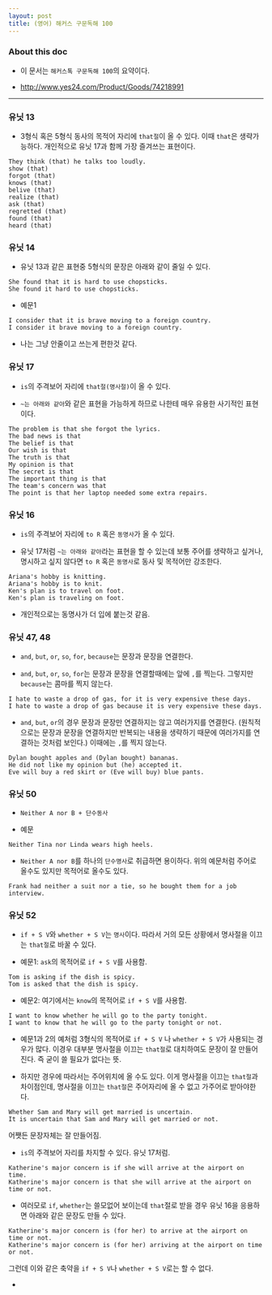 ```yaml
---
layout: post
title: (영어) 해커스 구문독해 100 
---
```


### About this doc

- 이 문서는 `해커스톡 구문독해 100`의 요약이다. 
 
- http://www.yes24.com/Product/Goods/74218991

---

### 유닛 13  

- 3형식 혹은 5형식 동사의 목적어 자리에 `that절`이 올 수 있다. 이때 `that`은 생략가능하다. 개인적으로 유닛 17과 함께 가장 즐겨쓰는 표현이다. 
```
They think (that) he talks too loudly.
show (that) 
forgot (that)
knows (that)
belive (that)
realize (that)
ask (that)
regretted (that)
found (that)
heard (that) 
```

### 유닛 14

- 유닛 13과 같은 표현중 5형식의 문장은 아래와 같이 줄일 수 있다. 
```
She found that it is hard to use chopsticks. 
She found it hard to use chopsticks. 
```

- 예문1
```
I consider that it is brave moving to a foreign country. 
I consider it brave moving to a foreign country. 
```

- 나는 그냥 안줄이고 쓰는게 편한것 같다. 

### 유닛 17 

- `is`의 주격보어 자리에 `that절(명사절)`이 올 수 있다.  

- `~는 아래와 같아`와 같은 표현을 가능하게 하므로 나한테 매우 유용한 사기적인 표현이다.
```
The problem is that she forgot the lyrics. 
The bad news is that 
The belief is that 
Our wish is that 
The truth is that
My opinion is that 
The secret is that 
The important thing is that 
The team's concern was that 
The point is that her laptop needed some extra repairs.
```

### 유닛 16

- `is`의 주격보어 자리에 `to R` 혹은 `동명사`가 올 수 있다.  

- 유닛 17처럼 `~는 아래와 같아`라는 표현을 할 수 있는데 보통 주어를 생략하고 싶거나, 명시하고 싶지 않다면 `to R` 혹은 `동명사`로 동사 및 목적어만 강조한다. 
```
Ariana's hobby is knitting.
Ariana's hobby is to knit.
Ken's plan is to travel on foot. 
Ken's plan is traveling on foot. 
```

- 개인적으로는 동명사가 더 입에 붙는것 같음. 

### 유닛 47, 48

- `and`, `but`, `or`, `so`, `for`, `because`는 문장과 문장을 연결한다. 

- `and`, `but`, `or`, `so`, `for`는 문장과 문장을 연결할때에는 앞에 `,`를 찍는다. 그렇지만 `because`는 콤마를 찍지 않는다. 
```
I hate to waste a drop of gas, for it is very expensive these days. 
I hate to waste a drop of gas because it is very expensive these days. 
```

- `and`, `but`, `or`의 경우 문장과 문장만 연결하지는 않고 여러가지를 연결한다. (원칙적으로는 문장과 문장을 연결하지만 반복되는 내용을 생략하기 때문에 여러가지를 연결하는 것처럼 보인다.) 이때에는 `,`를 찍지 않는다. 
```
Dylan bought apples and (Dylan bought) bananas. 
He did not like my opinion but (he) accepted it. 
Eve will buy a red skirt or (Eve will buy) blue pants.
```

### 유닛 50 

- `Neither A nor B + 단수동사` 

- 예문 
```
Neither Tina nor Linda wears high heels.
```

- `Neither A nor B`를 하나의 `단수명사`로 취급하면 용이하다. 위의 예문처럼 주어로 올수도 있지만 목적어로 올수도 있다. 
```
Frank had neither a suit nor a tie, so he bought them for a job interview.
```


### 유닛 52

- `if + S V`와 `whether + S V`는 `명사`이다. 따라서 거의 모든 상황에서 명사절을 이끄는 `that절`로 바꿀 수 있다. 

- 예문1: `ask`의 목적어로 `if + S V`를 사용함. 
```
Tom is asking if the dish is spicy. 
Tom is asked that the dish is spicy. 
```

- 예문2: 여기에서는 `know`의 목적어로 `if + S V`를 사용함. 
```
I want to know whether he will go to the party tonight. 
I want to know that he will go to the party tonight or not.  
```

- 예문1과 2의 예처럼 3형식의 목적어로 `if + S V` 나 `whether + S V`가 사용되는 경우가 많다. 이경우 대부분 명사절을 이끄는 `that절`로 대치하여도 문장이 잘 만들어 진다. 즉 굳이 쓸 필요가 없다는 뜻. 

- 하지만 경우에 따라서는 주어위치에 올 수도 있다. 이게 명사절을 이끄는 `that절`과 차이점인데, 명사절을 이끄는 `that절`은 주어자리에 올 수 없고 가주어로 받아야한다. 
```
Whether Sam and Mary will get married is uncertain. 
It is uncertain that Sam and Mary will get married or not. 
```
어쨋든 문장자체는 잘 만들어짐. 

- `is`의 주격보어 자리를 차지할 수 있다. 유닛 17처럼. 
```
Katherine's major concern is if she will arrive at the airport on time.
Katherine's major concern is that she will arrive at the airport on time or not.
```

- 여러모로 `if`, `whether`는 쓸모없어 보이는데 `that`절로 받을 경우 유닛 16을 응용하면 아래와 같은 문장도 만들 수 있다. 
```
Katherine's major concern is (for her) to arrive at the airport on time or not. 
Katherine's major concern is (for her) arriving at the airport on time or not. 
```
그런데 이와 같은 축약을 `if + S V`나 `whether + S V`로는 할 수 없다. 

- 